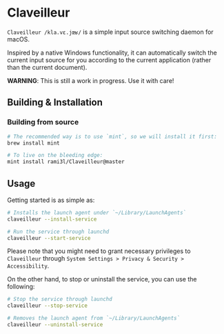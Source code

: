 # Claveilleur

`Claveilleur /kla.vɛ.jœʁ/` is a simple input source switching daemon for macOS.

Inspired by a native Windows functionality, it can automatically switch the current input source for you according to the current application (rather than the current document).

**WARNING**: This is still a work in progress. Use it with care!

## Building & Installation

### Building from source

```sh
# The recommended way is to use `mint`, so we will install it first:
brew install mint

# To live on the bleeding edge:
mint install rami3l/Claveilleur@master
```

## Usage

Getting started is as simple as:

```sh
# Installs the launch agent under `~/Library/LaunchAgents`
claveilleur --install-service

# Run the service through launchd
claveilleur --start-service
```

Please note that you might need to grant necessary privileges to `Claveilleur` through `System Settings > Privacy & Security > Accessibility`.

On the other hand, to stop or uninstall the service, you can use the following:

```sh
# Stop the service through launchd
claveilleur --stop-service

# Removes the launch agent from `~/Library/LaunchAgents`
claveilleur --uninstall-service
```
